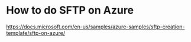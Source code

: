 # How to do SFTP on Azure

https://docs.microsoft.com/en-us/samples/azure-samples/sftp-creation-template/sftp-on-azure/

